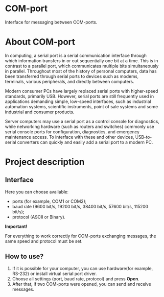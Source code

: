 # COM-port
Interface for messaging between COM-ports.

# About COM-port
In computing, a serial port is a serial communication interface through which information transfers in or out sequentially one bit at a time. This is in contrast to a parallel port, which communicates multiple bits simultaneously in parallel. Throughout most of the history of personal computers, data has been transferred through serial ports to devices such as modems, terminals, various peripherals, and directly between computers.

Modern consumer PCs have largely replaced serial ports with higher-speed standards, primarily USB. However, serial ports are still frequently used in applications demanding simple, low-speed interfaces, such as industrial automation systems, scientific instruments, point of sale systems and some industrial and consumer products.

Server computers may use a serial port as a control console for diagnostics, while networking hardware (such as routers and switches) commonly use serial console ports for configuration, diagnostics, and emergency maintenance access. To interface with these and other devices, USB-to-serial converters can quickly and easily add a serial port to a modern PC.

# Project description
## Interface


Here you can choose avaliable:
* ports (for example, COM1 or COM2);
* baud rate (9600 bit/s, 19200 bit/s, 38400 bit/s, 57600 bit/s, 115200 bit/s);
* protocol (ASCII or Binary).

**Important!**

For everything to work correctly for COM-ports exchanging messages, the same speed and protocol must be set.
## How to use?
1. If it is possible for your computer, you can use hardware(for example, RS-232) or install virtual serial port driver.
2. Choose all settings (port, baud rate, protocol) and press **Open**.
3. After that, if two COM-ports were opened, you can send and receive messages.
